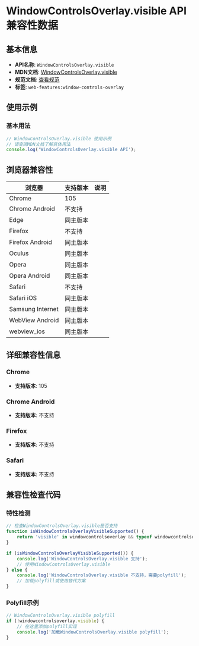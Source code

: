 # WindowControlsOverlay.visible API 兼容性数据

## 基本信息

- **API名称**: `WindowControlsOverlay.visible`
- **MDN文档**: [WindowControlsOverlay.visible](https://developer.mozilla.org/docs/Web/API/WindowControlsOverlay/visible)
- **规范文档**: [查看规范](https://wicg.github.io/window-controls-overlay/#the-visible-attribute)
- **标签**: `web-features:window-controls-overlay`

## 使用示例

### 基本用法

```javascript
// WindowControlsOverlay.visible 使用示例
// 请查阅MDN文档了解具体用法
console.log('WindowControlsOverlay.visible API');
```

## 浏览器兼容性

| 浏览器 | 支持版本 | 说明 |
|--------|----------|------|
| Chrome | 105 |  |
| Chrome Android | 不支持 |  |
| Edge | 同主版本 |  |
| Firefox | 不支持 |  |
| Firefox Android | 同主版本 |  |
| Oculus | 同主版本 |  |
| Opera | 同主版本 |  |
| Opera Android | 同主版本 |  |
| Safari | 不支持 |  |
| Safari iOS | 同主版本 |  |
| Samsung Internet | 同主版本 |  |
| WebView Android | 同主版本 |  |
| webview_ios | 同主版本 |  |

## 详细兼容性信息

### Chrome

- **支持版本**: 105

### Chrome Android

- **支持版本**: 不支持

### Firefox

- **支持版本**: 不支持

### Safari

- **支持版本**: 不支持

## 兼容性检查代码

### 特性检测

```javascript
// 检查WindowControlsOverlay.visible是否支持
function isWindowControlsOverlayVisibleSupported() {
    return 'visible' in windowcontrolsoverlay && typeof windowcontrolsoverlay.visible === 'function';
}

if (isWindowControlsOverlayVisibleSupported()) {
    console.log('WindowControlsOverlay.visible 支持');
    // 使用WindowControlsOverlay.visible
} else {
    console.log('WindowControlsOverlay.visible 不支持，需要polyfill');
    // 加载polyfill或使用替代方案
}
```

### Polyfill示例

```javascript
// WindowControlsOverlay.visible polyfill
if (!windowcontrolsoverlay.visible) {
    // 在这里添加polyfill实现
    console.log('加载WindowControlsOverlay.visible polyfill');
}
```

